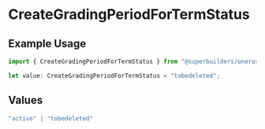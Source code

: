 # CreateGradingPeriodForTermStatus

## Example Usage

```typescript
import { CreateGradingPeriodForTermStatus } from "@superbuilders/oneroster/models/operations";

let value: CreateGradingPeriodForTermStatus = "tobedeleted";
```

## Values

```typescript
"active" | "tobedeleted"
```